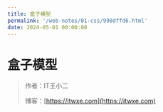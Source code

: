 ```yaml
---
title: 盒子模型
permalink: '/web-notes/01-css/998dffd6.html'
date: 2024-05-01 00:00:00
---
```


# 盒子模型

> 作者：IT王小二
>
> 博客：[https://itwxe.com](https://itwxe.com)

